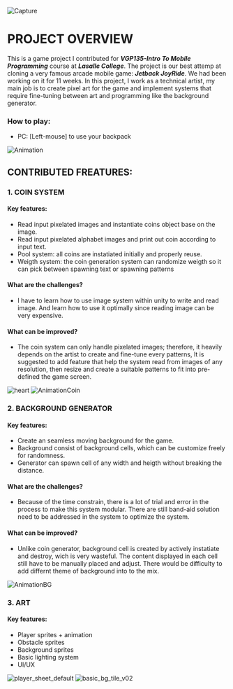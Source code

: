 ![Capture](https://github.com/CultyMarble/NotJetpackJoyride/assets/13515227/2b2e00c5-adfe-41ac-bb5a-6a41b29d6463)
# **PROJECT OVERVIEW**
This is a game project I contributed for ***VGP135-Intro To Mobile Programming*** course at ***Lasalle College***.
The project is our best attemp at cloning a very famous arcade mobile game: ***Jetback JoyRide***. We had been working on it for 11 weeks.
In this project, I work as a technical artist, my main job is to create pixel art for the game and implement systems that require fine-tuning between art and programming like the background generator.
### How to play:
- PC: [Left-mouse] to use your backpack

![Animation](https://github.com/CultyMarble/NotJetpackJoyride/assets/13515227/75ee0aee-2c0d-4627-a8ec-4b9f5b271709)
## **CONTRIBUTED FREATURES:**

### 1. COIN SYSTEM
#### Key features:
- Read input pixelated images and instantiate coins object base on the image.
- Read input pixelated alphabet images and print out coin according to input text.
- Pool system: all coins are instatiated initially and properly reuse.
- Weigth system: the coin generation system can randomize weigth so it can pick between spawning text or spawning patterns
#### What are the challenges?
- I have to learn how to use image system within unity to write and read image. And learn how to use it optimally since reading image can be very expensive.
#### What can be improved?
- The coin system can only handle pixelated images; therefore, it heavily depends on the artist to create and fine-tune every patterns, It is suggested to add feature that help the system read from images of any resolution, then resize and create a suitable patterns to fit into pre-defined the game screen.

![heart](https://github.com/CultyMarble/NotJetpackJoyride/assets/13515227/090cb747-810f-4ce7-b243-98099b1bd637)
![AnimationCoin](https://github.com/CultyMarble/NotJetpackJoyride/assets/13515227/c87c3a62-65f0-4caf-8eb1-25c40a7d2ad2)
### 2. BACKGROUND GENERATOR
#### Key features:
- Create an seamless moving background for the game.
- Background consist of background cells, which can be customize freely for randomness.
- Generator can spawn cell of any width and heigth without breaking the distance.
#### What are the challenges?
- Because of the time constrain, there is a lot of trial and error in the process to make this system modular. There are still band-aid solution need to be addressed in the system to optimize the system.
#### What can be improved?
- Unlike coin generator, background cell is created by actively instatiate and destroy, wich is very wasteful. The content displayed in each cell still have to be manually placed and adjust. There would be difficulty to add differnt theme of background into to the mix.

![AnimationBG](https://github.com/CultyMarble/NotJetpackJoyride/assets/13515227/c5805108-2b71-402a-9c12-0cd4cb7b8dec)

### 3. ART
#### Key features:
- Player sprites + animation
- Obstacle sprites
- Background sprites
- Basic lighting system
- UI/UX

![player_sheet_default](https://github.com/CultyMarble/NotJetpackJoyride/assets/13515227/338acbbe-4c23-4102-9ead-7e7031b879ea)
![basic_bg_tile_v02](https://github.com/CultyMarble/NotJetpackJoyride/assets/13515227/d2d522d8-1ceb-445a-bef1-5d58ae22a9ba)
